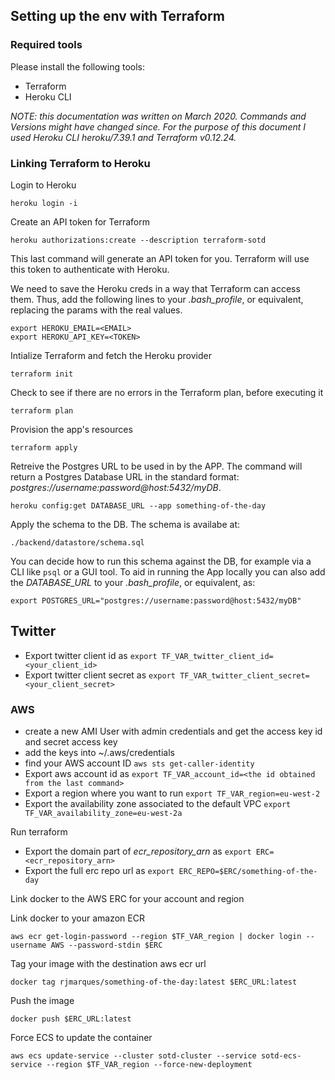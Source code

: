 ## Setting up the env with Terraform

### Required tools

Please install the following tools:

- Terraform
- Heroku CLI

_NOTE: this documentation was written on March 2020. Commands and Versions might have changed since. For the purpose of this document I used Heroku CLI heroku/7.39.1 and Terraform v0.12.24._

### Linking Terraform to Heroku

Login to Heroku

```
heroku login -i
```

Create an API token for Terraform

```
heroku authorizations:create --description terraform-sotd
```

This last command will generate an API token for you. Terraform will use this token to authenticate with Heroku.

We need to save the Heroku creds in a way that Terraform can access them. Thus, add the following lines to your _.bash_profile_, or equivalent, replacing the params with the real values.

```
export HEROKU_EMAIL=<EMAIL>
export HEROKU_API_KEY=<TOKEN>
```

Intialize Terraform and fetch the Heroku provider

```
terraform init
```

Check to see if there are no errors in the Terraform plan, before executing it

```
terraform plan
```

Provision the app's resources

```
terraform apply
```

Retreive the Postgres URL to be used in by the APP. The command will return a Postgres Database URL in the standard format: _postgres://username:password@host:5432/myDB_.

```
heroku config:get DATABASE_URL --app something-of-the-day
```

Apply the schema to the DB. The schema is availabe at:

`./backend/datastore/schema.sql`

You can decide how to run this schema against the DB, for example via a CLI like `psql` or a GUI tool. To aid in running the App locally you can also add the _DATABASE_URL_ to your _.bash_profile_, or equivalent, as:

```
export POSTGRES_URL="postgres://username:password@host:5432/myDB"
```

## Twitter

* Export twitter client id as `export TF_VAR_twitter_client_id=<your_client_id>`
* Export twitter client secret as `export TF_VAR_twitter_client_secret=<your_client_secret>`


### AWS

* create a new AMI User with admin credentials and get the access key id and secret access key
* add the keys into ~/.aws/credentials
* find your AWS account ID `aws sts get-caller-identity`
* Export aws account id as `export TF_VAR_account_id=<the id obtained from the last command>`
* Export a region where you want to run `export TF_VAR_region=eu-west-2`
* Export the availability zone associated to the default VPC `export TF_VAR_availability_zone=eu-west-2a`

Run terraform

* Export the domain part of *ecr_repository_arn* as `export ERC=<ecr_repository_arn>`
* Export the full erc repo url as `export ERC_REPO=$ERC/something-of-the-day`

Link docker to the AWS ERC for your account and region

Link docker to your amazon ECR 

```
aws ecr get-login-password --region $TF_VAR_region | docker login --username AWS --password-stdin $ERC
```

Tag your image with the destination aws ecr url

```
docker tag rjmarques/something-of-the-day:latest $ERC_URL:latest
```

Push the image

```
docker push $ERC_URL:latest
```

Force ECS to update the container

```
aws ecs update-service --cluster sotd-cluster --service sotd-ecs-service --region $TF_VAR_region --force-new-deployment
```